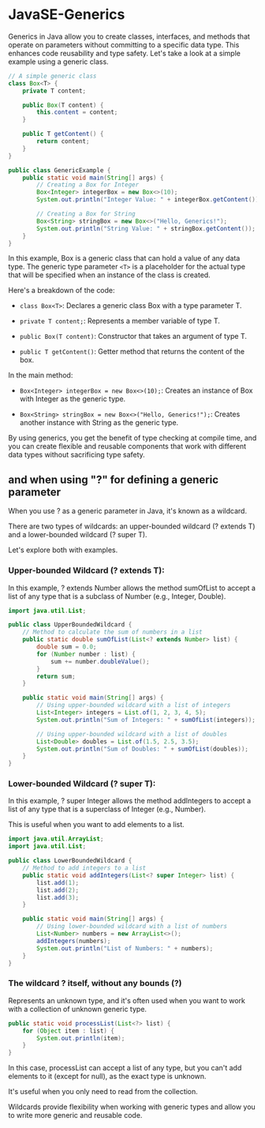 # JavaSE-Generics

Generics in Java allow you to create classes, interfaces, and methods that operate on parameters without committing to a specific data type. 
This enhances code reusability and type safety. Let's take a look at a simple example using a generic class.


```java
// A simple generic class
class Box<T> {
    private T content;

    public Box(T content) {
        this.content = content;
    }

    public T getContent() {
        return content;
    }
}

public class GenericExample {
    public static void main(String[] args) {
        // Creating a Box for Integer
        Box<Integer> integerBox = new Box<>(10);
        System.out.println("Integer Value: " + integerBox.getContent());

        // Creating a Box for String
        Box<String> stringBox = new Box<>("Hello, Generics!");
        System.out.println("String Value: " + stringBox.getContent());
    }
}
```

In this example, Box is a generic class that can hold a value of any data type. 
The generic type parameter ```<T>``` is a placeholder for the actual type that will be specified when an instance of the class is created.

Here's a breakdown of the code:

- ```class Box<T>```: Declares a generic class Box with a type parameter T.

- ```private T content;```: Represents a member variable of type T.

- ```public Box(T content)```: Constructor that takes an argument of type T.

- ```public T getContent()```: Getter method that returns the content of the box.

In the main method:

- ```Box<Integer> integerBox = new Box<>(10);```: Creates an instance of Box with Integer as the generic type.

- ```Box<String> stringBox = new Box<>("Hello, Generics!");```: Creates another instance with String as the generic type.

By using generics, you get the benefit of type checking at compile time, and you can create flexible and reusable components that work with different data types without sacrificing type safety.

## and when using "?" for defining a generic parameter

When you use ? as a generic parameter in Java, it's known as a wildcard. 

There are two types of wildcards: an upper-bounded wildcard (? extends T) and a lower-bounded wildcard (? super T). 

Let's explore both with examples.

### Upper-bounded Wildcard (? extends T):
In this example, ? extends Number allows the method sumOfList to accept a list of any type that is a subclass of Number (e.g., Integer, Double).

```java
import java.util.List;

public class UpperBoundedWildcard {
    // Method to calculate the sum of numbers in a list
    public static double sumOfList(List<? extends Number> list) {
        double sum = 0.0;
        for (Number number : list) {
            sum += number.doubleValue();
        }
        return sum;
    }

    public static void main(String[] args) {
        // Using upper-bounded wildcard with a list of integers
        List<Integer> integers = List.of(1, 2, 3, 4, 5);
        System.out.println("Sum of Integers: " + sumOfList(integers));

        // Using upper-bounded wildcard with a list of doubles
        List<Double> doubles = List.of(1.5, 2.5, 3.5);
        System.out.println("Sum of Doubles: " + sumOfList(doubles));
    }
}
```

### Lower-bounded Wildcard (? super T):
In this example, ? super Integer allows the method addIntegers to accept a list of any type that is a superclass of Integer (e.g., Number). 

This is useful when you want to add elements to a list.

```java
import java.util.ArrayList;
import java.util.List;

public class LowerBoundedWildcard {
    // Method to add integers to a list
    public static void addIntegers(List<? super Integer> list) {
        list.add(1);
        list.add(2);
        list.add(3);
    }

    public static void main(String[] args) {
        // Using lower-bounded wildcard with a list of numbers
        List<Number> numbers = new ArrayList<>();
        addIntegers(numbers);
        System.out.println("List of Numbers: " + numbers);
    }
}
```

### The wildcard ? itself, without any bounds (?)

Represents an unknown type, and it's often used when you want to work with a collection of unknown generic type.

```java
public static void processList(List<?> list) {
    for (Object item : list) {
        System.out.println(item);
    }
}
```

In this case, processList can accept a list of any type, but you can't add elements to it (except for null), as the exact type is unknown. 

It's useful when you only need to read from the collection.

Wildcards provide flexibility when working with generic types and allow you to write more generic and reusable code.

